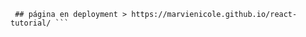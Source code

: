 ``` FemTech - Ejercicios (Introducción a REACT de neoguias)
 ## página en deployment > https://marvienicole.github.io/react-tutorial/ ```
